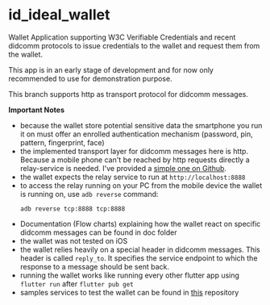# id_ideal_wallet

Wallet Application supporting W3C Verifiable Credentials and recent didcomm protocols
to issue credentials to the wallet and request them from the wallet.

This app is in an early stage of development and for now only recommended to use for demonstration purpose.

This branch supports http as transport protocol for didcomm messages. 


**Important Notes**
- because the wallet store potential sensitive data the smartphone you run it on must offer an enrolled authentication mechanism (password, pin, pattern, fingerprint, face)
- the implemented transport layer for didcomm messages here is http. Because a mobile phone can't be reached by http requests directly a relay-service is needed. I've provided a [simple one on Github](https://github.com/b2cm/simple_didcomm_relay).
- the wallet expects the relay service to run at `http://localhost:8888`
- to access the relay running on your PC from the mobile device the wallet is running on, use `adb reverse` command:
  ```
  adb reverse tcp:8888 tcp:8888
  ```
- Documentation  (Flow charts) explaining how the wallet react on specific didcomm messages can be found in doc folder
- the wallet was not tested on iOS
- the wallet relies heavily on a special header in didcomm messages. This header is called `reply_to`. It specifies the service endpoint to which the response to a message should be sent back.
- running the wallet works like running every other flutter app using `flutter run` after `flutter pub get`
- samples services to test the wallet can be found in [this](https://github.com/b2cm/didcomm_examples) repository
